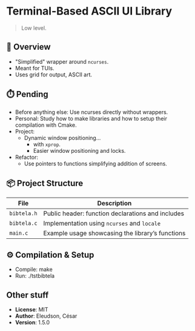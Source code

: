 # Terminal-Based ASCII UI Library
> Low level.

## 🧩 Overview

- "Simplified" wrapper around `ncurses`.
- Meant for TUIs.
- Uses grid for output, ASCII art.

## ⏱️ Pending
- Before anything else: Use ncurses directly without wrappers.
- Personal: Study how to make libraries and how to setup their compilation with Cmake.
- Project:
    - Dynamic window positioning...
        - with `xprop`.
        - Easier window positioning and locks.
- Refactor: 
    - Use pointers to functions simplifying addition of screens.

## 📦 Project Structure

| File        | Description                                       |
|-------------|---------------------------------------------------|
| `bibtela.h` | Public header: function declarations and includes |
| `bibtela.c` | Implementation using `ncurses` and `locale`       |
| `main.c`    | Example usage showcasing the library’s functions  |

## ⚙️ Compilation & Setup

- Compile: make
- Run: ./tstbibtela

## Other stuff
- **License**: MIT  
- **Author**: Eleudson, César
- **Version**: 1.5.0
